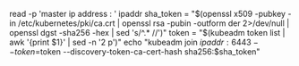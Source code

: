 read -p 'master ip address : ' ipaddr
sha_token = "$(openssl x509 -pubkey -in /etc/kubernetes/pki/ca.crt | openssl rsa -pubin -outform der 2>/dev/null | openssl dgst -sha256 -hex | sed 's/^.* //')"
token = "$(kubeadm token list | awk '{print $1}' | sed -n '2 p')"
echo "kubeadm join $ipaddr:6443 --token=$token --discovery-token-ca-cert-hash sha256:$sha_token"
